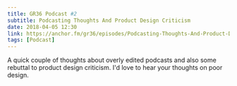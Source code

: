 ```yaml
---
title: GR36 Podcast #2
subtitle: Podcasting Thoughts And Product Design Criticism
date: 2018-04-05 12:30
link: https://anchor.fm/gr36/episodes/Podcasting-Thoughts-And-Product-Design-Criticism-e19i07
tags: [Podcast]
---
```

A quick couple of thoughts about overly edited podcasts and also some rebuttal to product design criticism. I'd love to hear your thoughts on poor design.